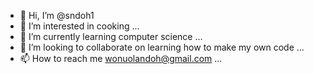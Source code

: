 - 👋 Hi, I’m @sndoh1
- 👀 I’m interested in cooking ...
- 🌱 I’m currently learning computer science  ...
- 💞️ I’m looking to collaborate on learning how to make my own code ...
- 📫 How to reach me wonuolandoh@gmail.com ...

<!---
sndoh1/sndoh1 is a ✨ special ✨ repository because its `README.md` (this file) appears on your GitHub profile.
You can click the Preview link to take a look at your changes.
--->
